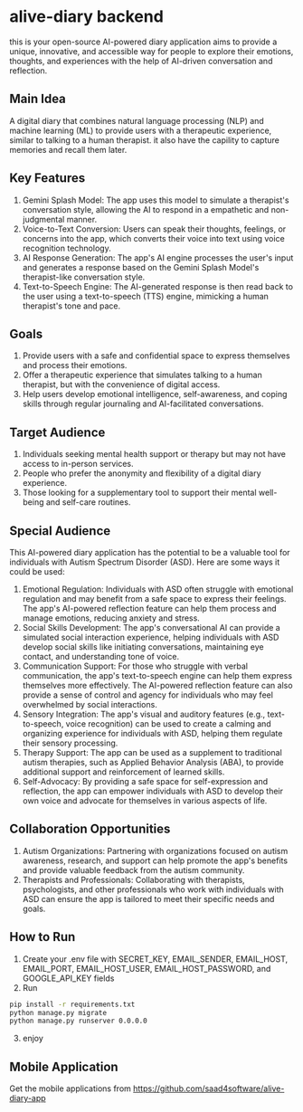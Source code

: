 # alive-diary backend

this is your open-source AI-powered diary application aims to provide a unique, innovative, and accessible way for people to explore their emotions, thoughts, and experiences with the help of AI-driven conversation and reflection.


## Main Idea

A digital diary that combines natural language processing (NLP) and machine learning (ML) to provide users with a therapeutic experience, similar to talking to a human therapist. it also have the capility to capture memories and recall them later.


## Key Features

1. Gemini Splash Model: The app uses this model to simulate a therapist's conversation style, allowing the AI to respond in a empathetic and non-judgmental manner.
2. Voice-to-Text Conversion: Users can speak their thoughts, feelings, or concerns into the app, which converts their voice into text using voice recognition technology.
3. AI Response Generation: The app's AI engine processes the user's input and generates a response based on the Gemini Splash Model's therapist-like conversation style.
4. Text-to-Speech Engine: The AI-generated response is then read back to the user using a text-to-speech (TTS) engine, mimicking a human therapist's tone and pace.


## Goals

1. Provide users with a safe and confidential space to express themselves and process their emotions.
2. Offer a therapeutic experience that simulates talking to a human therapist, but with the convenience of digital access.
3. Help users develop emotional intelligence, self-awareness, and coping skills through regular journaling and AI-facilitated conversations.


## Target Audience

1. Individuals seeking mental health support or therapy but may not have access to in-person services.
2. People who prefer the anonymity and flexibility of a digital diary experience.
3. Those looking for a supplementary tool to support their mental well-being and self-care routines.

## Special Audience
This AI-powered diary application has the potential to be a valuable tool for individuals with Autism Spectrum Disorder (ASD). Here are some ways it could be used:

1. Emotional Regulation: Individuals with ASD often struggle with emotional regulation and may benefit from a safe space to express their feelings. The app's AI-powered reflection feature can help them process and manage emotions, reducing anxiety and stress.
2. Social Skills Development: The app's conversational AI can provide a simulated social interaction experience, helping individuals with ASD develop social skills like initiating conversations, maintaining eye contact, and understanding tone of voice.
3. Communication Support: For those who struggle with verbal communication, the app's text-to-speech engine can help them express themselves more effectively. The AI-powered reflection feature can also provide a sense of control and agency for individuals who may feel overwhelmed by social interactions.
4. Sensory Integration: The app's visual and auditory features (e.g., text-to-speech, voice recognition) can be used to create a calming and organizing experience for individuals with ASD, helping them regulate their sensory processing.
5. Therapy Support: The app can be used as a supplement to traditional autism therapies, such as Applied Behavior Analysis (ABA), to provide additional support and reinforcement of learned skills.
6. Self-Advocacy: By providing a safe space for self-expression and reflection, the app can empower individuals with ASD to develop their own voice and advocate for themselves in various aspects of life.

## Collaboration Opportunities

1. Autism Organizations: Partnering with organizations focused on autism awareness, research, and support can help promote the app's benefits and provide valuable feedback from the autism community.
2. Therapists and Professionals: Collaborating with therapists, psychologists, and other professionals who work with individuals with ASD can ensure the app is tailored to meet their specific needs and goals.


## How to Run

1. Create your .env file with SECRET_KEY, EMAIL_SENDER, EMAIL_HOST, EMAIL_PORT, EMAIL_HOST_USER, EMAIL_HOST_PASSWORD, and GOOGLE_API_KEY fields
2. Run
```bash
pip install -r requirements.txt
python manage.py migrate
python manage.py runserver 0.0.0.0
```
3. enjoy


## Mobile Application
Get the mobile applications from https://github.com/saad4software/alive-diary-app


